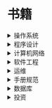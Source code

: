 # 书籍
<details> <summary>操作系统</summary>
<li><a href="https://cdn.74b.cc/book/%E7%8E%B0%E4%BB%A3%E6%93%8D%E4%BD%9C%E7%B3%BB%E7%BB%9F%EF%BC%88%E5%8E%9F%E4%B9%A6%E7%AC%AC3%E7%89%88%EF%BC%89%20%28%E8%AE%A1%E7%AE%97%E6%9C%BA%E7%A7%91%E5%AD%A6%E4%B8%9B%E4%B9%A6%29.pdf" title="现代操作系统（原书第3版） (计算机科学丛书)">现代操作系统（原书第3版） (计算机科学丛书)</a></li>
<li><a href="https://cdn.74b.cc/book/Go%E7%A8%8B%E5%BA%8F%E8%AE%BE%E8%AE%A1%E8%AF%AD%E8%A8%80%EF%BC%88%E8%AF%A6%E7%BB%86%E4%B9%A6%E7%AD%BE%E3%80%81%E6%B8%85%E6%99%B0%E5%AE%8C%E6%95%B4%E7%89%88%EF%BC%89.pdf" title="30天自制操作系统">30天自制操作系统</a></li>

</details>
<details> <summary>程序设计</summary>
<li><a href="https://cdn.74b.cc/book/SRE%20%20Google%E8%BF%90%E7%BB%B4%E8%A7%A3%E5%AF%86.pdf" title="Go程序设计语言">Go程序设计语言</a></li>
<li><a href="https://cdn.74b.cc/book/UNIX%E7%8E%AF%E5%A2%83%E9%AB%98%E7%BA%A7%E7%BC%96%E7%A8%8B%E4%B8%AD%E6%96%87%E7%89%88.pdf" title="UNIX环境高级编程中文版">UNIX环境高级编程中文版</a></li>
<li><a href="https://cdn.74b.cc/book/UNIX%E7%8E%AF%E5%A2%83%E9%AB%98%E7%BA%A7%E7%BC%96%E7%A8%8B_%E7%AC%AC%E4%BA%8C%E7%89%88%E4%B8%AD%E6%96%87.pdf" title="UNIX环境高级编程_第二版中文">UNIX环境高级编程_第二版中文</a></li>


</details>
<details> <summary>计算机网络</summary>
<li><a href="https://cdn.74b.cc/book/HTTP%E6%9D%83%E5%A8%81%E6%8C%87%E5%8D%97.pdf" title="HTTP权威指南">HTTP权威指南</a></li>
<li><a href="https://cdn.74b.cc/book/UNIX%E7%BD%91%E7%BB%9C%E7%BC%96%E7%A8%8B%E5%8D%B71%EF%BC%9A%E5%A5%97%E6%8E%A5%E5%AD%97%E8%81%94%E7%BD%91API%EF%BC%88%E7%AC%AC3%E7%89%88%EF%BC%89.pdf" title="UNIX网络编程卷1：套接字联网API（第3版）">UNIX网络编程卷1：套接字联网API（第3版）</a></li>

</details>

<details> <summary>软件工程</summary>
<li><a href="https://cdn.74b.cc/book/%E4%BA%BA%E6%9C%88%E7%A5%9E%E8%AF%9D.pdf" title="人月神话">人月神话</a></li>
</details>

<details> <summary>运维</summary>
<li><a href="https://cdn.74b.cc/book/SRE%20%20Google%E8%BF%90%E7%BB%B4%E8%A7%A3%E5%AF%86.pdf" title="GoogleSre">GoogleSre</a></li>
</details>

<details> <summary>手册规范</summary>
<li><a href="https://cdn.74b.cc/book/Java%E5%BC%80%E5%8F%91%E6%89%8B%E5%86%8C%EF%BC%88%E5%B5%A9%E5%B1%B1%E7%89%88%EF%BC%89.pdf" title="Java开发手册（嵩山版）">Java开发手册（嵩山版）</a></li>
</details>

<details> <summary>数据库</summary>
<li><a href="https://cdn.74b.cc/book/%5B%5B%E9%AB%98%E6%80%A7%E8%83%BDMySQL%EF%BC%88%E7%AC%AC3%E7%89%88%EF%BC%89%5D.Baron.Scbwartz%E7%AD%89.%E6%89%AB%E6%8F%8F%E7%89%88%5B%E7%94%B5%E5%AD%90%E4%B9%A6.pdf" title="高性能MySQL第3版">高性能MySQL第3版</a></li>
</details>

<details> <summary>投资</summary>
<li><a href="https://cdn.74b.cc/book/证券分析(第6版)上.pdf" title="证券分析(第6版)上">证券分析(第6版)上</a></li>
<li><a href="https://cdn.74b.cc/book/证券分析(第6版)下.pdf" title="证券分析(第6版)下">证券分析(第6版)下</a></li>
<li><a href="https://cdn.74b.cc/book/聪明的投资者  第四版.pdf" title="聪明的投资者  第四版">聪明的投资者  第四版</a></li>


</details>




